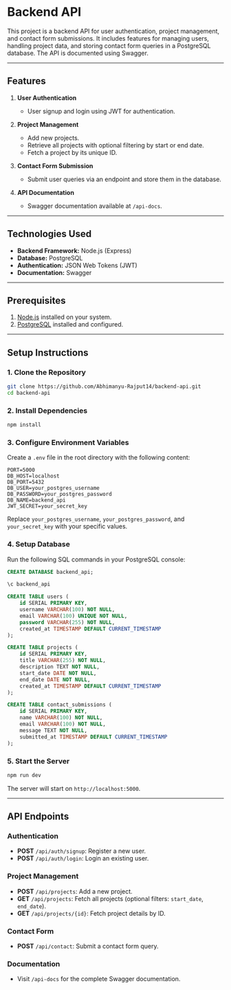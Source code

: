 # Backend API

This project is a backend API for user authentication, project management, and contact form submissions. It includes features for managing users, handling project data, and storing contact form queries in a PostgreSQL database. The API is documented using Swagger.

---

## Features

1. **User Authentication**
   - User signup and login using JWT for authentication.

2. **Project Management**
   - Add new projects.
   - Retrieve all projects with optional filtering by start or end date.
   - Fetch a project by its unique ID.

3. **Contact Form Submission**
   - Submit user queries via an endpoint and store them in the database.

4. **API Documentation**
   - Swagger documentation available at `/api-docs`.

---

## Technologies Used

- **Backend Framework:** Node.js (Express)
- **Database:** PostgreSQL
- **Authentication:** JSON Web Tokens (JWT)
- **Documentation:** Swagger

---

## Prerequisites

1. [Node.js](https://nodejs.org/) installed on your system.
2. [PostgreSQL](https://www.postgresql.org/download/) installed and configured.

---

## Setup Instructions

### 1. Clone the Repository
```bash
git clone https://github.com/Abhimanyu-Rajput14/backend-api.git
cd backend-api
```

### 2. Install Dependencies
```bash
npm install
```

### 3. Configure Environment Variables
Create a `.env` file in the root directory with the following content:
```plaintext
PORT=5000
DB_HOST=localhost
DB_PORT=5432
DB_USER=your_postgres_username
DB_PASSWORD=your_postgres_password
DB_NAME=backend_api
JWT_SECRET=your_secret_key
```
Replace `your_postgres_username`, `your_postgres_password`, and `your_secret_key` with your specific values.

### 4. Setup Database
Run the following SQL commands in your PostgreSQL console:
```sql
CREATE DATABASE backend_api;

\c backend_api

CREATE TABLE users (
    id SERIAL PRIMARY KEY,
    username VARCHAR(100) NOT NULL,
    email VARCHAR(100) UNIQUE NOT NULL,
    password VARCHAR(255) NOT NULL,
    created_at TIMESTAMP DEFAULT CURRENT_TIMESTAMP
);

CREATE TABLE projects (
    id SERIAL PRIMARY KEY,
    title VARCHAR(255) NOT NULL,
    description TEXT NOT NULL,
    start_date DATE NOT NULL,
    end_date DATE NOT NULL,
    created_at TIMESTAMP DEFAULT CURRENT_TIMESTAMP
);

CREATE TABLE contact_submissions (
    id SERIAL PRIMARY KEY,
    name VARCHAR(100) NOT NULL,
    email VARCHAR(100) NOT NULL,
    message TEXT NOT NULL,
    submitted_at TIMESTAMP DEFAULT CURRENT_TIMESTAMP
);
```

### 5. Start the Server
```bash
npm run dev
```
The server will start on `http://localhost:5000`.

---

## API Endpoints

### Authentication
- **POST** `/api/auth/signup`: Register a new user.
- **POST** `/api/auth/login`: Login an existing user.

### Project Management
- **POST** `/api/projects`: Add a new project.
- **GET** `/api/projects`: Fetch all projects (optional filters: `start_date`, `end_date`).
- **GET** `/api/projects/{id}`: Fetch project details by ID.

### Contact Form
- **POST** `/api/contact`: Submit a contact form query.

### Documentation
- Visit `/api-docs` for the complete Swagger documentation.


